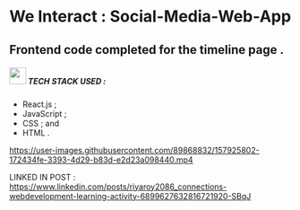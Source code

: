 # We Interact : Social-Media-Web-App
## Frontend code completed for the timeline page .
##### <img src="https://media.giphy.com/media/ObNTw8Uzwy6KQ/giphy.gif" width="30px"> TECH STACK USED :
 * React.js ; 
 * JavaScript ; 
 * CSS ; and 
 * HTML .



https://user-images.githubusercontent.com/89868832/157925802-172434fe-3393-4d29-b83d-e2d23a098440.mp4






LINKED IN POST : https://www.linkedin.com/posts/riyaroy2086_connections-webdevelopment-learning-activity-6899627632816721920-SBqJ
